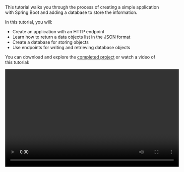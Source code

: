 [//]: # (title: Create a RESTful web service with a database using Spring Boot – tutorial)

This tutorial walks you through the process of creating a simple application with Spring Boot and adding a database
to store the information.

In this tutorial, you will:
* Create an application with an HTTP endpoint
* Learn how to return a data objects list in the JSON format
* Create a database for storing objects
* Use endpoints for writing and retrieving database objects

You can download and explore the [completed project](https://github.com/kotlin-hands-on/spring-time-in-kotlin-episode1)
or watch a video of this tutorial:

<video width="560" height="315" href="gf-kjD2ZmZk" title="Spring Time in Kotlin. Getting Started"/>

## Before you start

Download and install the latest version of [IntelliJ IDEA](https://www.jetbrains.com/idea/download/index.html).

## Bootstrap the project

Use Spring Initializr to create a new project:

> You can also create a new project using [IntelliJ IDEA with the Spring Boot plugin](https://www.jetbrains.com/help/idea/spring-boot.html)
>
{type="note"}

1. Open [Spring Initializr](https://start.spring.io/#!type=gradle-project&language=kotlin&platformVersion=2.6.0&packaging=jar&jvmVersion=11&groupId=com.example&artifactId=demo&name=demo&description=Demo%20project%20for%20Spring%20Boot&packageName=demo&dependencies=web,data-jdbc,h2). This link opens the page with the project settings for this tutorial already filled in.
This project uses **Gradle**, **Kotlin**, **Spring Web**, **Spring Data JDBC**, and **H2 Database**:

   ![Create a new project with Spring Initializr](spring-boot-create-project-with-initializr.png){width=800}

2. Click **GENERATE** at the bottom of the screen. Spring Initializr will generate the project with the specified
settings. The download starts automatically.

3. Unpack the **.zip** file and open it in IntelliJ IDEA.

   The project has the following structure:
   ![The Spring Boot project structure](spring-boot-project-structure.png){width=500}
 
   There are packages and classes under the `main/kotlin` folder that belong to the application. The entry point to
the application is the `main()` method of the `DemoApplication.kt` file.

## Explore the project build file

Open the `build.gradle.kts` file.

This is the Gradle Kotlin build script, which contains a list of the dependencies required for the application.

The Gradle file is standard for Spring Boot, but it also contains necessary Kotlin dependencies, including
the [kotlin-spring](all-open-plugin.md#spring-support) Gradle plugin.

## Explore the Spring Boot application

Open the `DemoApplication.kt` file:

```kotlin
package demo

import org.springframework.boot.autoconfigure.SpringBootApplication
import org.springframework.boot.runApplication

@SpringBootApplication
class DemoApplication

fun main(args: Array<String>) {
    runApplication<DemoApplication>(*args)
}
```

Note that the Kotlin application file differs from a Java application file:
* While Spring Boot looks for a public static `main()` method, the Kotlin application uses a
[top-level function](functions.md#function-scope) defined outside `DemoApplication` class.
* The `DemoApplication` class is not declared as `open`, since the [kotlin-spring](all-open-plugin.md#spring-support)
plugin does that automatically.

## Create a data class and a controller

To create an endpoint, add a [data class](data-classes.md) and a controller to your project:

1. In the `DemoApplication.kt` file, create a `Message` data class with two properties: `id` and `text`:

   ```kotlin
   data class Message(val id: String?, val text: String)
   ```

2. In the same file, create a `MessageResource` class which will serve the requests and return a JSON document
containing a collection of `Message` objects:

   ```kotlin
   @RestController
   class MessageResource {
       @GetMapping
       fun index(): List<Message> = listOf(
           Message("1", "Hello!"),
           Message("2", "Bonjour!"),
           Message("3", "Privet!"),
       )
   }
   ```

Full code of the `DemoApplication.kt`:

```kotlin
package demo

import org.springframework.boot.autoconfigure.SpringBootApplication
import org.springframework.boot.runApplication
import org.springframework.data.annotation.Id
import org.springframework.web.bind.annotation.GetMapping
import org.springframework.web.bind.annotation.RestController

@SpringBootApplication
class DemoApplication

fun main(args: Array<String>) {
    runApplication<DemoApplication>(*args)
}

@RestController
class MessageResource {
    @GetMapping
    fun index(): List<Message> = listOf(
        Message("1", "Hello!"),
        Message("2", "Bonjour!"),
        Message("3", "Privet!"),
    )
}

data class Message(val id: String?, val text: String)
```

## Run the application

The application is now ready to run:

1. Click the green **Run** icon in the gutter beside the `main()` method or use the **Alt+Enter** shortcut to invoke
the launch menu in IntelliJ IDEA:

   ![Run the application](spring-boot-run-the-application.png){width=800}

   > You can also run the `./gradlew bootRun` command in the terminal.
   >
   {type="note"}

2. Once the application starts, open the following URL: [http://localhost:8080](http://localhost:8080).

   You will see a page with a collection of messages in JSON format:

   ![Application output](spring-boot-output.png)

## Add database support

To use a database in your application, first create two endpoints: one for saving messages and one for retrieving them:

1. Add the `@Table` annotation to the `Message` class to declare mapping to a database table. Add the `@Id` annotation
before the `id` field. These annotations also require additional imports:

   ```kotlin
   import org.springframework.data.annotation.Id
   import org.springframework.data.relational.core.mapping.Table
  
   @Table("MESSAGES")
   data class Message(@Id val id: String?, val text: String)
   ```

2. Use the [Spring Data Repository API](https://docs.spring.io/spring-data/commons/docs/current/api/org/springframework/data/repository/CrudRepository.html) to access the database:

   ```kotlin
   import org.springframework.data.jdbc.repository.query.Query
   import org.springframework.data.repository.CrudRepository
  
   interface MessageRepository : CrudRepository<Message, String>{
  
       @Query("select * from messages")
       fun findMessages(): List<Message>
   }
   ```

   When you call the `findMessages()` method on an instance of `MessageRepository`, it will execute the corresponding
database query:

   ```sql
   select * from messages
   ```

   This query retrieves a list of all `Message` objects in the database table.

3. Create the `MessageService` class:

   ```kotlin
   import org.springframework.stereotype.Service
  
   @Service
   class MessageService(val db: MessageRepository) {

       fun findMessages(): List<Message> = db.findMessages()

       fun post(message: Message){
           db.save(message)
       }
   }
   ```

   This class contains two methods:
   * `post()` for writing a new `Message` object to the database
   * `findMessages()` for getting all the messages from the database

4. Update the `MessageResource` class:

   ```kotlin
   import org.springframework.web.bind.annotation.RequestBody
   import org.springframework.web.bind.annotation.PostMapping
  
  
   @RestController
   class MessageResource(val service: MessageService) {
       @GetMapping
       fun index(): List<Message> = service.findMessages()
  
       @PostMapping
       fun post(@RequestBody message: Message) {
           service.post(message)
       }
   }
   ```

   Now it uses `MessageService` to work with the database.

## Configure the database

Configure the database in the application:

1. Create a new folder called `sql` in the `src/main/resources` with the `schema.sql` file inside. It will store
the database scheme:

   ![Create a new folder](spring-boot-sql-scheme.png){width=300}

2. Update the `src/main/resources/sql/schema.sql` file with the following code:

   ```sql
   CREATE TABLE IF NOT EXISTS messages (
     id                     VARCHAR(60)  DEFAULT RANDOM_UUID() PRIMARY KEY,
     text                   VARCHAR      NOT NULL
   );
   ```

   It creates the `messages` table with two fields: `id` and `text`. The table structure matches the structure of
the `Message` class.

3. Open the `application.properties` file located in the `src/main/resources` folder and add the following application
properties:

   ```properties
   spring.datasource.driver-class-name=org.h2.Driver
   spring.datasource.url=jdbc:h2:file:./data/testdb
   spring.datasource.username=sa
   spring.datasource.password=password
   spring.datasource.schema=classpath:sql/schema.sql
   spring.datasource.initialization-mode=always
   ```

   These settings enable the database for the Spring Boot application.
   See the full list of common application properties in the [Spring documentation](https://docs.spring.io/spring-boot/docs/current/reference/html/appendix-application-properties.html).

## Execute HTTP requests

You should use an HTTP client to work with previously created endpoints. In IntelliJ IDEA, you can use
the embedded [HTTP client](https://www.jetbrains.com/help/idea/http-client-in-product-code-editor.html):

1. Run the application. Once the application is up and running, you can execute POST requests to store messages
in the database.

2. Create the `requests.http` file and add the following HTTP requests:

   ```http request
   ### Post 'Hello!"
   POST http://localhost:8080/
   Content-Type: application/json
  
   {
     "text": "Hello!"
   }
  
   ### Post "Bonjour!"
  
   POST http://localhost:8080/
   Content-Type: application/json
  
   {
     "text": "Bonjour!"
   }
  
   ### Post "Privet!"
  
   POST http://localhost:8080/
   Content-Type: application/json
  
   {
     "text": "Privet!"
   }
  
   ### Get all the messages
   GET http://localhost:8080/
   ```

3. Execute all POST requests. Use the green **Run** icon in the gutter next to the request declaration.
   These requests write the text messages to the database.

   ![Run HTTP POST requests](spring-boot-run-http-request.png)

4. Execute the GET request and see the result in the **Run** tool window:

   ![Run HTTP GET request](spring-boot-output-2.png)

### Alternative way to execute requests

You can also use any other HTTP client or cURL command-line tool. For example, you can run the following commands in
the terminal to get the same result:

```bash
curl -X POST --location "http://localhost:8080" -H "Content-Type: application/json" -d "{ \"text\": \"Hello!\" }"

curl -X POST --location "http://localhost:8080" -H "Content-Type: application/json" -d "{ \"text\": \"Bonjour!\" }"

curl -X POST --location "http://localhost:8080" -H "Content-Type: application/json" -d "{ \"text\": \"Privet!\" }"

curl -X GET --location "http://localhost:8080"
```

## What's next?

For more tutorials, check out the Spring website:

* [Building web applications with Spring Boot and Kotlin](https://spring.io/guides/tutorials/spring-boot-kotlin/)
* [Spring Boot with Kotlin Coroutines and RSocket](https://spring.io/guides/tutorials/spring-webflux-kotlin-rsocket/)